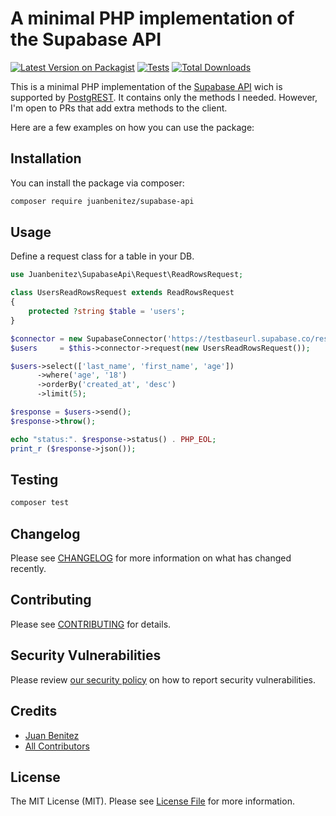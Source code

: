 # A minimal PHP implementation of the Supabase API

[![Latest Version on Packagist](https://img.shields.io/packagist/v/juanbenitez/supabase-api.svg?style=flat-square)](https://packagist.org/packages/juanbenitez/supabase-api)
[![Tests](https://github.com/juanbenitez/supabase-api/actions/workflows/run-tests.yml/badge.svg?branch=main)](https://github.com/juanbenitez/supabase-api/actions/workflows/run-tests.yml)
[![Total Downloads](https://img.shields.io/packagist/dt/juanbenitez/supabase-api.svg?style=flat-square)](https://packagist.org/packages/juanbenitez/supabase-api)

This is a minimal PHP implementation of the [Supabase API](https://supabase.com/docs/guides/api) wich is supported by [PostgREST](https://postgrest.org/en/stable/index.html). It contains only the methods I needed. However, I'm open to PRs that add extra methods to the client.

Here are a few examples on how you can use the package:

## Installation

You can install the package via composer:

```bash
composer require juanbenitez/supabase-api
```

## Usage

Define a request class for a table in your DB.

```php
use Juanbenitez\SupabaseApi\Request\ReadRowsRequest;

class UsersReadRowsRequest extends ReadRowsRequest
{
    protected ?string $table = 'users';
}
```

```php
$connector = new SupabaseConnector('https://testbaseurl.supabase.co/rest/v1/', 'TEST_SUPABASE_SERVICE_KEY');
$users     = $this->connector->request(new UsersReadRowsRequest());

$users->select(['last_name', 'first_name', 'age'])
      ->where('age', '18')
      ->orderBy('created_at', 'desc')
      ->limit(5);

$response = $users->send();
$response->throw();

echo "status:". $response->status() . PHP_EOL;
print_r ($response->json());

```

## Testing

```bash
composer test
```

## Changelog

Please see [CHANGELOG](CHANGELOG.md) for more information on what has changed recently.

## Contributing

Please see [CONTRIBUTING](https://github.com/spatie/.github/blob/main/CONTRIBUTING.md) for details.

## Security Vulnerabilities

Please review [our security policy](../../security/policy) on how to report security vulnerabilities.

## Credits

- [Juan Benitez](https://github.com/juanbenitez)
- [All Contributors](../../contributors)

## License

The MIT License (MIT). Please see [License File](LICENSE.md) for more information.

